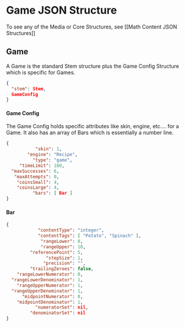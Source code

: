 # Game JSON Structure

To see any of the Media or Core Structures, see [[Math Content JSON Structures]]

## Game

A Game is the standard Stem structure plus the Game Config Structure which is specific for Games.

````json
{
  "stem": Stem,
  GameConfig
}
````

#### Game Config

The Game Config holds specific attributes like skin, engine, etc.... for a Game.  It also has an array of Bars which is essentially a number line.

````json
{
           "skin": 1,
        "engine": "Recipe",
          "type": "game",
     "timeLimit": 180,
  "maxSuccesses": 6,
   "maxAttempts": 0,
    "coinsSmall": 4,
    "coinsLarge": 4,
          "bars": [ Bar ]
}
````

#### Bar

````json
{
            "contentType": "integer",
            "contentTags": [ "Potato", "Spinach" ],
             "rangeLower": 0,
             "rangeUpper": 10,
         "referencePoint": 5,
               "stepSize": 1,
              "precision": "",
         "trailingZeroes": false,
    "rangeLowerNumerator": 0,
  "rangeLowerDenominator": 1,
    "rangeUpperNumerator": 1,
  "rangeUpperDenominator": 1,
      "midpointNumerator": 0,
    "midpointDenominator": 1,
           "numeratorSet": nil,
         "denominatorSet": nil
}
